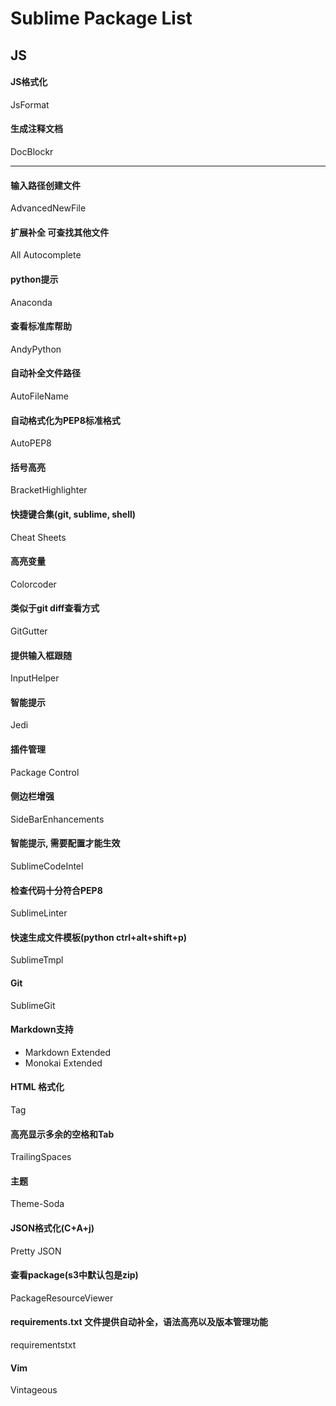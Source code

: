 Sublime Package List
====================

JS
---

#### JS格式化
JsFormat

#### 生成注释文档
DocBlockr

---

#### 输入路径创建文件
AdvancedNewFile

#### 扩展补全 可查找其他文件
All Autocomplete

#### python提示
Anaconda

#### 查看标准库帮助
AndyPython

#### 自动补全文件路径
AutoFileName

#### 自动格式化为PEP8标准格式
AutoPEP8

#### 括号高亮
BracketHighlighter

#### 快捷键合集(git,  sublime, shell)
Cheat Sheets

#### 高亮变量
Colorcoder

#### 类似于git diff查看方式
GitGutter

#### 提供输入框跟随
InputHelper

#### 智能提示
Jedi

#### 插件管理
Package Control

#### 侧边栏增强
SideBarEnhancements

#### 智能提示, 需要配置才能生效
SublimeCodeIntel

#### 检查代码十分符合PEP8
SublimeLinter

#### 快速生成文件模板(python ctrl+alt+shift+p)
SublimeTmpl

#### Git
SublimeGit

#### Markdown支持
- Markdown Extended
- Monokai Extended

#### HTML 格式化
Tag

#### 高亮显示多余的空格和Tab
TrailingSpaces

#### 主题
Theme-Soda

#### JSON格式化(C+A+j)
Pretty JSON

#### 查看package(s3中默认包是zip)
PackageResourceViewer

#### requirements.txt 文件提供自动补全，语法高亮以及版本管理功能
requirementstxt

#### Vim
Vintageous
